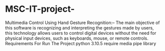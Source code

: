 # MSC-IT-project-
Multimedia Control Using Hand Gesture Recognition:– The main objective of this software is recognizing and interpreting the gestures made by users, this technology allows users to control digital devices without the need for physical input devices, such as keyboards, mouse, or remote controls.
Requirements For Run The Project
python 3.10.5
require media pipe library
